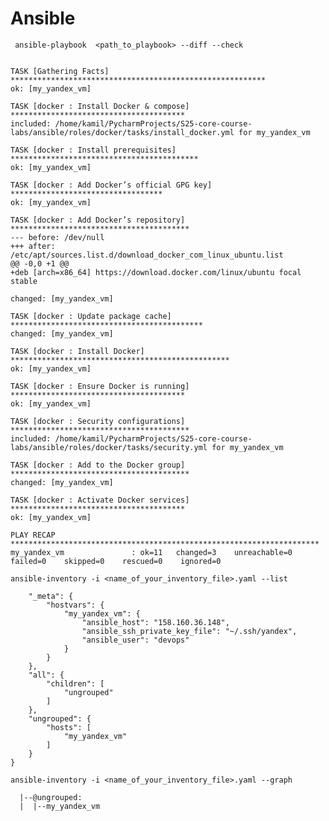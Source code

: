 # Ansible
``` ansible-playbook  <path_to_playbook> --diff --check```
```PLAY [install Docker] **********************************************************

TASK [Gathering Facts] *********************************************************
ok: [my_yandex_vm]

TASK [docker : Install Docker & compose] ***************************************
included: /home/kamil/PycharmProjects/S25-core-course-labs/ansible/roles/docker/tasks/install_docker.yml for my_yandex_vm

TASK [docker : Install prerequisites] ******************************************
ok: [my_yandex_vm]

TASK [docker : Add Docker’s official GPG key] **********************************
ok: [my_yandex_vm]

TASK [docker : Add Docker’s repository] ****************************************
--- before: /dev/null
+++ after: /etc/apt/sources.list.d/download_docker_com_linux_ubuntu.list
@@ -0,0 +1 @@
+deb [arch=x86_64] https://download.docker.com/linux/ubuntu focal stable

changed: [my_yandex_vm]

TASK [docker : Update package cache] *******************************************
changed: [my_yandex_vm]

TASK [docker : Install Docker] *************************************************
ok: [my_yandex_vm]

TASK [docker : Ensure Docker is running] ***************************************
ok: [my_yandex_vm]

TASK [docker : Security configurations] ****************************************
included: /home/kamil/PycharmProjects/S25-core-course-labs/ansible/roles/docker/tasks/security.yml for my_yandex_vm

TASK [docker : Add to the Docker group] ****************************************
changed: [my_yandex_vm]

TASK [docker : Activate Docker services] ***************************************
ok: [my_yandex_vm]

PLAY RECAP *********************************************************************
my_yandex_vm               : ok=11   changed=3    unreachable=0    failed=0    skipped=0    rescued=0    ignored=0
```

```ansible-inventory -i <name_of_your_inventory_file>.yaml --list```

```{
    "_meta": {
        "hostvars": {
            "my_yandex_vm": {
                "ansible_host": "158.160.36.148",
                "ansible_ssh_private_key_file": "~/.ssh/yandex",
                "ansible_user": "devops"
            }
        }
    },
    "all": {
        "children": [
            "ungrouped"
        ]
    },
    "ungrouped": {
        "hosts": [
            "my_yandex_vm"
        ]
    }
}
```

```ansible-inventory -i <name_of_your_inventory_file>.yaml --graph```
```@all:
  |--@ungrouped:
  |  |--my_yandex_vm
```
